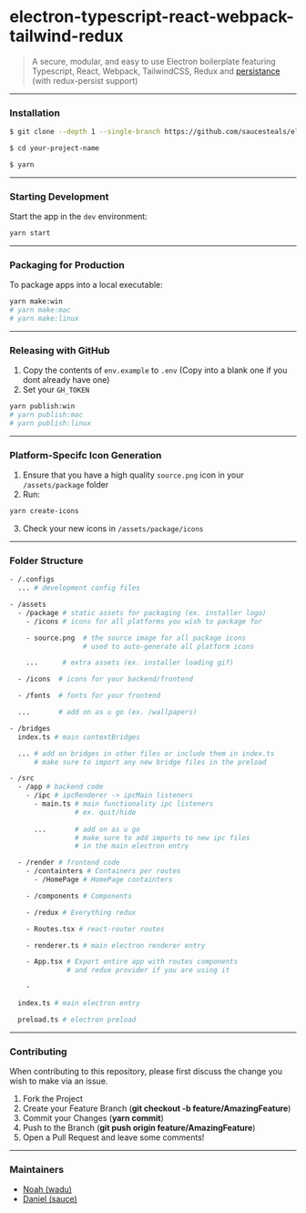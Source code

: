 # electron-typescript-react-webpack-tailwind-redux

> A secure, modular, and easy to use Electron boilerplate featuring Typescript, React, Webpack, TailwindCSS, Redux and [persistance](https://github.com/saucesteals/electron-persist-secure) (with redux-persist support) 


---

### **Installation**


```sh
$ git clone --depth 1 --single-branch https://github.com/saucesteals/electron-typescript-react-tailwind-redux.git your-project-name

$ cd your-project-name

$ yarn
```

---

### **Starting Development**

Start the app in the `dev` environment:
```sh
yarn start
```

---

### **Packaging for Production**
To package apps into a local executable:
```sh
yarn make:win
# yarn make:mac
# yarn make:linux
```

---

### **Releasing with GitHub**
1. Copy the contents of `env.example` to `.env` (Copy into a blank one if you dont already have one)
2. Set your `GH_TOKEN` 
```sh
yarn publish:win
# yarn publish:mac
# yarn publish:linux
```

---

### **Platform-Specifc Icon Generation**

1. Ensure that you have a high quality `source.png` icon in your `/assets/package` folder
2. Run:
```sh
yarn create-icons
```
3. Check your new icons in `/assets/package/icons`

---

### **Folder Structure**

```sh
- /.configs
  ... # development config files

- /assets
  - /package # static assets for packaging (ex. installer logo)
    - /icons # icons for all platforms you wish to package for

    - source.png  # the source image for all package icons
                  # used to auto-generate all platform icons

    ...      # extra assets (ex. installer loading gif)

  - /icons  # icons for your backend/frontend

  - /fonts  # fonts for your frontend

  ...       # add on as u go (ex. /wallpapers)

- /bridges
  index.ts # main contextBridges

  ... # add on bridges in other files or include them in index.ts
      # make sure to import any new bridge files in the preload

- /src
  - /app # backend code
    - /ipc # ipcRenderer -> ipcMain listeners
      - main.ts # main functionality ipc listeners
                # ex. quit/hide
              
      ...       # add on as u go
                # make sure to add imports to new ipc files
                # in the main electron entry

  - /render # frontend code
    - /containters # Containers per routes
      - /HomePage # HomePage containters

    - /components # Components

    - /redux # Everything redux

    - Routes.tsx # react-router routes

    - renderer.ts # main electron renderer entry

    - App.tsx # Export entire app with routes components 
              # and redux provider if you are using it

    - 

  index.ts # main electron entry

  preload.ts # electron preload

```

---

### **Contributing**
When contributing to this repository, please first discuss the change you wish to make via an issue.

1. Fork the Project
2. Create your Feature Branch (**git checkout -b feature/AmazingFeature**)
3. Commit your Changes (**yarn commit**)
4. Push to the Branch (**git push origin feature/AmazingFeature**)
5. Open a Pull Request and leave some comments!


---

### **Maintainers**
* [Noah (wadu)](https://github.com/fourwadu/)
* [Daniel (sauce)](https://github.com/saucesteals/)
